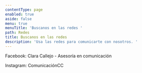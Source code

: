 ```yaml
---
contentType: page
enabled: true
aside: false
menu: true
menuTitle: 'Buscanos en las redes '
path: Redes
title: Buscanos en las redes
description: 'Usa las redes para comunicarte con nosotros. '
---
```

Facebook: Clara Callejo - Asesoría en comunicación 

Instagram: ComunicaciónCC
